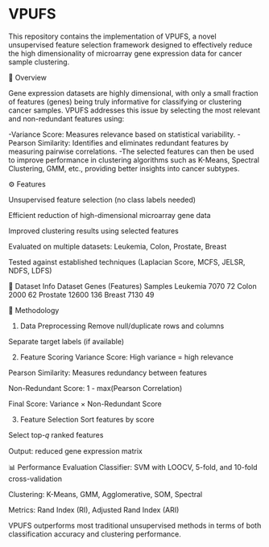 # VPUFS
This repository contains the implementation of VPUFS, a novel unsupervised feature selection framework designed to effectively reduce the high dimensionality of microarray gene expression data for cancer sample clustering.

📌 Overview


Gene expression datasets are highly dimensional, with only a small fraction of features (genes) being truly informative for classifying or clustering cancer samples. VPUFS addresses this issue by selecting the most relevant and non-redundant features using:

-Variance Score: Measures relevance based on statistical variability.
-Pearson Similarity: Identifies and eliminates redundant features by measuring pairwise correlations.
-The selected features can then be used to improve performance in clustering algorithms such as K-Means, Spectral Clustering, GMM, etc., providing better insights into cancer subtypes.

⚙️ Features


Unsupervised feature selection (no class labels needed)

Efficient reduction of high-dimensional microarray gene data

Improved clustering results using selected features

Evaluated on multiple datasets: Leukemia, Colon, Prostate, Breast

Tested against established techniques (Laplacian Score, MCFS, JELSR, NDFS, LDFS)

📁 Dataset Info
Dataset	Genes (Features)	Samples
Leukemia	7070	72
Colon	2000	62
Prostate	12600	136
Breast	7130	49

🧮 Methodology
1. Data Preprocessing
Remove null/duplicate rows and columns

Separate target labels (if available)

2. Feature Scoring
Variance Score: High variance = high relevance

Pearson Similarity: Measures redundancy between features

Non-Redundant Score: 1 - max(Pearson Correlation)

Final Score: Variance × Non-Redundant Score

3. Feature Selection
Sort features by score

Select top-𝑞 ranked features

Output: reduced gene expression matrix

📊 Performance Evaluation
Classifier: SVM with LOOCV, 5-fold, and 10-fold cross-validation

Clustering: K-Means, GMM, Agglomerative, SOM, Spectral

Metrics: Rand Index (RI), Adjusted Rand Index (ARI)

VPUFS outperforms most traditional unsupervised methods in terms of both classification accuracy and clustering performance.
